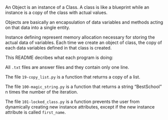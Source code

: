 An Object is an instance of a Class. A class is like a blueprint while an instance is a copy of the class with actual values.

Objects are basically an encapsulation of data variables and methods acting on that data into a single entity.

Instance defining represent memory allocation necessary for storing the actual data of variables.
Each time we create an object of class, the copy of each data variables defined in that class is created.

This README decribes what each program is doing:

All `.txt` files are answer files and they contain only one line.

The file `19-copy_list.py` is a function that returns a copy of a list.

The file `100-magic_string.py` is a function that returns a string “BestSchool” n times the number of the iteration.

The file `101-locked_class.py` is a function prevents the user from dynamically creating new instance attributes, except if the new instance attribute is called `first_name`.
